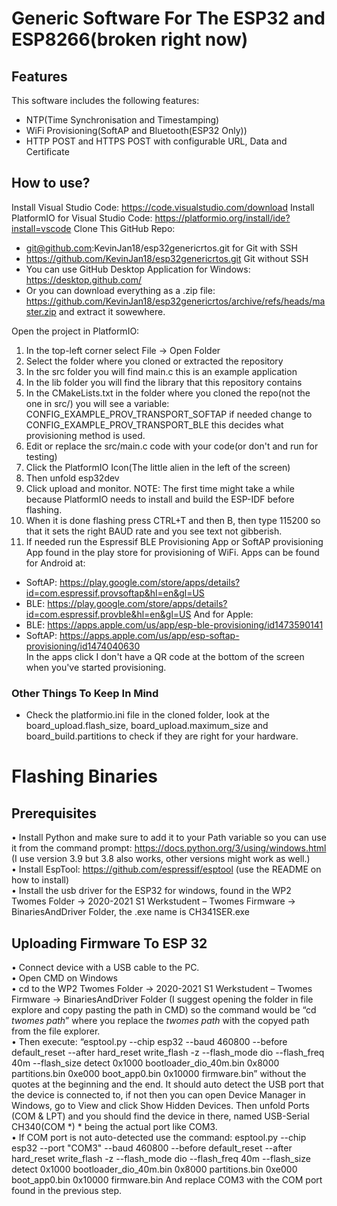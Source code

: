 # Generic Software For The ESP32 and ESP8266(broken right now)
## Features
This software includes the following features:
* NTP(Time Synchronisation and Timestamping)
* WiFi Provisioning(SoftAP and Bluetooth(ESP32 Only))
* HTTP POST and HTTPS POST with configurable URL, Data and Certificate

## How to use?
Install Visual Studio Code: https://code.visualstudio.com/download
Install PlatformIO for Visual Studio Code: https://platformio.org/install/ide?install=vscode
Clone This GitHub Repo:
  * git@github.com:KevinJan18/esp32genericrtos.git for Git with SSH
  * https://github.com/KevinJan18/esp32genericrtos.git Git without SSH
  * You can use GitHub Desktop Application for Windows: https://desktop.github.com/
  * Or you can download everything as a .zip file: https://github.com/KevinJan18/esp32genericrtos/archive/refs/heads/master.zip and extract it sowewhere.
  
Open the project in PlatformIO:
  1. In the top-left corner select File -> Open Folder
  2. Select the folder where you cloned or extracted the repository
  3. In the src folder you will find main.c this is an example application
  4. In the lib folder you will find the library that this repository contains
  5. In the CMakeLists.txt in the folder where you cloned the repo(not the one in src/) you will see a variable: CONFIG_EXAMPLE_PROV_TRANSPORT_SOFTAP if needed change to CONFIG_EXAMPLE_PROV_TRANSPORT_BLE
  this decides what provisioning method is used.
  6. Edit or replace the src/main.c code with your code(or don't and run for testing)
  7. Click the PlatformIO Icon(The little alien in the left of the screen)
  8. Then unfold esp32dev
  9. Click upload and monitor. NOTE: The first time might take a while because PlatformIO needs to install and build the ESP-IDF before flashing.
  10. When it is done flashing press CTRL+T and then B, then type 115200 so that it sets the right BAUD rate and you see text not gibberish.
  11. If needed run the Espressif BLE Provisioning App or SoftAP provisioning App found in the play store for provisioning of WiFi.
  Apps can be found for Android at:
  * SoftAP: https://play.google.com/store/apps/details?id=com.espressif.provsoftap&hl=en&gl=US
  * BLE: https://play.google.com/store/apps/details?id=com.espressif.provble&hl=en&gl=US
  And for Apple:
  * BLE: https://apps.apple.com/us/app/esp-ble-provisioning/id1473590141
  * SoftAP: https://apps.apple.com/us/app/esp-softap-provisioning/id1474040630  
  In the apps click I don't have a QR code at the bottom of the screen when you've started provisioning.
  
 ### Other Things To Keep In Mind
 * Check the platformio.ini file in the cloned folder, look at the board_upload.flash_size, board_upload.maximum_size and board_build.partitions to check if they are right for your hardware.
  
# Flashing Binaries 
## Prerequisites
•	Install Python and make sure to add it to your Path variable so you can use it from the command prompt: https://docs.python.org/3/using/windows.html (I use version 3.9 but 3.8 also works, other versions might work as well.)  
•	Install EspTool: https://github.com/espressif/esptool (use the README on how to install)  
•	Install the usb driver for the ESP32 for windows, found in the WP2 Twomes Folder -> 2020-2021 S1 Werkstudent – Twomes Firmware -> BinariesAndDriver Folder, the .exe name is CH341SER.exe  
## Uploading Firmware To ESP 32
•	Connect device with a USB cable to the PC.  
•	Open CMD on Windows  
•	cd to the WP2 Twomes Folder -> 2020-2021 S1 Werkstudent – Twomes Firmware -> BinariesAndDriver Folder (I suggest opening the folder in file explore and copy pasting the path in CMD) so the command would be “cd *twomes path*” where you replace the *twomes path* with the copyed path from the file explorer.  
•	Then execute: “esptool.py --chip esp32  --baud 460800 --before default_reset --after hard_reset write_flash -z --flash_mode dio --flash_freq 40m --flash_size detect 0x1000 bootloader_dio_40m.bin 0x8000 partitions.bin 0xe000 boot_app0.bin 0x10000 firmware.bin” without the quotes at the beginning and the end. It should auto detect the USB port that the device is connected to, if not then you can open Device Manager in Windows, go to View and click Show Hidden Devices. Then unfold Ports (COM & LPT) and you should find the device in there, named USB-Serial CH340(COM *) * being the actual port like COM3.  
•	If COM port is not auto-detected use the command:  esptool.py --chip esp32 --port "COM3" --baud 460800 --before default_reset --after hard_reset write_flash -z --flash_mode dio --flash_freq 40m --flash_size detect 0x1000 bootloader_dio_40m.bin 0x8000 partitions.bin 0xe000 boot_app0.bin 0x10000 firmware.bin
And replace COM3 with the COM port found in the previous step.
	

